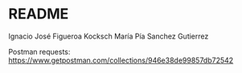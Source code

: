 # README
Ignacio José Figueroa Kocksch
María Pía Sanchez Gutierrez

Postman requests:
https://www.getpostman.com/collections/946e38de99857db72542
